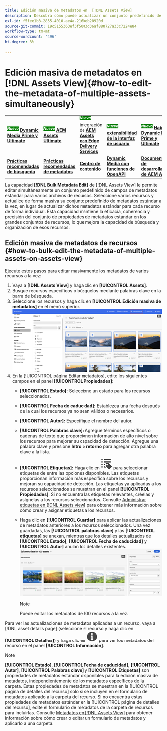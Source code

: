 ```yaml
---
title: Edición masiva de metadatos en  [!DNL Assets View]
description: Descubra cómo puede actualizar un conjunto predefinido de campos de metadatos estándar para varios recursos disponibles en [DNL! Vista de Assets] simultáneamente.
exl-id: f5fee1b3-2855-4010-ae4a-216beb20920d
source-git-commit: 19c5155363ef3f5083d36af880727a33c7224e84
workflow-type: tm+mt
source-wordcount: '496'
ht-degree: 3%

---
```


# Edición masiva de metadatos en [!DNL Assets View]{#how-to-edit-the-metadata-of-multiple-assets-simultaneously}

<table>
    <tr>
        <td>
            <sup style= "background-color:#008000; color:#FFFFFF; font-weight:bold"><i>Nuevo</i></sup> <a href="/help/assets/dynamic-media/dm-prime-ultimate.md"><b>Dynamic Media Prime y Ultimate</b></a>
        </td>
        <td>
            <sup style= "background-color:#008000; color:#FFFFFF; font-weight:bold"><i>Nuevo</i></sup> <a href="/help/assets/assets-ultimate-overview.md"><b>AEM Assets Ultimate</b></a>
        </td>
        <td>
            <sup style= "background-color:#008000; color:#FFFFFF; font-weight:bold"><i>Nueva</i></sup> integración de <a href="/help/assets/integrate-aem-assets-edge-delivery-services.md"><b>AEM Assets con Edge Delivery Services</b></a>
        </td>
        <td>
            <sup style= "background-color:#008000; color:#FFFFFF; font-weight:bold"><i>Nueva</i></sup> <a href="/help/assets/aem-assets-view-ui-extensibility.md"><b>extensibilidad de la interfaz de usuario</b></a>
        </td>
          <td>
            <sup style= "background-color:#008000; color:#FFFFFF; font-weight:bold"><i>Nuevo</i></sup> <a href="/help/assets/dynamic-media/enable-dynamic-media-prime-and-ultimate.md"><b>Habilitar Dynamic Media Prime y Ultimate</b></a>
        </td>
    </tr>
    <tr>
        <td>
            <a href="/help/assets/search-best-practices.md"><b>Prácticas recomendadas de búsqueda</b></a>
        </td>
        <td>
            <a href="/help/assets/metadata-best-practices.md"><b>Prácticas recomendadas de metadatos</b></a>
        </td>
        <td>
            <a href="/help/assets/product-overview.md"><b>Centro de contenido</b></a>
        </td>
        <td>
            <a href="/help/assets/dynamic-media-open-apis-overview.md"><b>Dynamic Media con funciones de OpenAPI</b></a>
        </td>
        <td>
            <a href="https://developer.adobe.com/experience-cloud/experience-manager-apis/"><b>Documentación de desarrollador de AEM Assets</b></a>
        </td>
    </tr>
</table>

La capacidad **[!DNL Bulk Metadata Edit]** de [!DNL Assets View] le permite editar simultáneamente un conjunto predefinido de campos de metadatos estándar para varios archivos de recursos. Seleccione varios recursos y actualice de forma masiva su conjunto predefinido de metadatos estándar a la vez, en lugar de actualizar dichos metadatos estándar para cada recurso de forma individual. Esta capacidad mantiene la eficacia, coherencia y precisión del conjunto de propiedades de metadatos estándar en los grandes conjuntos de recursos, lo que mejora la capacidad de búsqueda y organización de esos recursos.

## Edición masiva de metadatos de recursos {#how-to-bulk-edit-the-metadata-of-multiple-assets-on-assets-view}

Ejecute estos pasos para editar masivamente los metadatos de varios recursos a la vez:

1. Vaya a **[!DNL Assets View]** y haga clic en **[!UICONTROL Assets]**.
1. Busque recursos específicos o búsquelos mediante palabras clave en la barra de búsqueda.
1. Seleccione los recursos y haga clic en **[!UICONTROL Edición masiva de metadatos]** en el menú superior.
   ![editar metadatos en lote](/help/assets/assets/bulk-metadata-edit1.png)
1. En la [!UICONTROL página Editar metadatos], edite los siguientes campos en el panel **[!UICONTROL Propiedades]**:
   * **[!UICONTROL Estado]:** Seleccione un estado para los recursos seleccionados.
   * **[!UICONTROL Fecha de caducidad]:** Establezca una fecha después de la cual los recursos ya no sean válidos o necesarios.
   * **[!UICONTROL Autor]:** Especifique el nombre del autor.
   * **[!UICONTROL Palabras clave]:** Agregue términos específicos o cadenas de texto que proporcionen información de alto nivel sobre los recursos para mejorar su capacidad de detección. Agregue una palabra clave y presione **Intro** o **retorno** para agregar otra palabra clave a la lista.
   * **[!UICONTROL Etiquetas]:** Haga clic en ![edición masiva de metadatos](/help/assets/assets/tags-icon.svg) para seleccionar etiquetas de entre las opciones disponibles. Las etiquetas proporcionan información más específica sobre los recursos y mejoran su capacidad de detección. Las etiquetas ya aplicadas a los recursos seleccionados se muestran en el panel **[!UICONTROL Propiedades]**. Si no encuentra las etiquetas relevantes, créelas y asígnelas a los recursos seleccionados. Consulte [Administrar etiquetas en [!DNL Assets view]](/help/assets/tagging-management-assets-view.md) para obtener más información sobre cómo crear y asignar etiquetas a los recursos.
   * Haga clic en **[!UICONTROL Guardar]** para aplicar las actualizaciones de metadatos anteriores a los recursos seleccionados. Una vez guardadas, las **[!UICONTROL palabras clave]** y las **[!UICONTROL etiquetas]** se anexan, mientras que los detalles actualizados de **[!UICONTROL Estado]**, **[!UICONTROL Fecha de caducidad]** y **[!UICONTROL Autor]** anulan los detalles existentes.
     ![save-bulk-metadata-edit-properties](/help/assets/assets/save-bulk-metadata-edit-properties2.png)

     >[!NOTE]
     >
     >Puede editar los metadatos de 100 recursos a la vez.

Para ver las actualizaciones de metadatos aplicadas a un recurso, vaya a [!DNL asset details page] (seleccione el recurso y haga clic en **[!UICONTROL Detalles]**) y haga clic en ![edición masiva de metadatos](/help/assets/assets/info-icon-solid-black.svg) para ver los metadatos del recurso en el panel **[!UICONTROL Información]**.

>[!NOTE]
>
>**[!UICONTROL Estado]**, **[!UICONTROL Fecha de caducidad]**, **[!UICONTROL Autor]**, **[!UICONTROL Palabras clave]** y **[!UICONTROL Etiquetas]** son propiedades de metadatos estándar disponibles para la edición masiva de metadatos, independientemente de los metadatos específicos de la carpeta. Estas propiedades de metadatos se muestran en la [!UICONTROL página de detalles del recurso] solo si se incluyen en el formulario de metadatos aplicado a la carpeta del recurso. Si no encuentra estas propiedades de metadatos estándar en la [!UICONTROL página de detalles del recurso], edite el formulario de metadatos de la carpeta de recursos para incluirlas. Consulte [Metadatos en [!DNL Assets View]](/help/assets/metadata-assets-view.md) para obtener información sobre cómo crear o editar un formulario de metadatos y aplicarlo a una carpeta.
